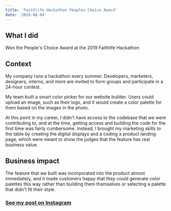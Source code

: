 ```yaml
---
title: 'Faithlife Hackathon Peoples Choice Award'
date: '2019-08-04'
---
```


## What I did
Won the People's Choice Award at the 2019 Faithlife Hackathon

## Context
My company runs a hackathon every summer. Developers, marketers, designers, interns, and more are invited to form groups and participate in a 24-hour contest.

My team built a smart color picker for our website builder. Users could upload an image, such as their logo, and it would create a color palette for them based on the images in the photo.

At this point in my career, I didn't have access to the codebase that we were contributing to, and at the time, getting access and building the code for the first time was fairly cumbersome. Instead, I brought my marketing skills to the table by creating the digital displays and a coding a product landing page, which were meant to show the judges that the feature has real business value.

## Business impact
The feature that we built was incorporated into the product almost immediately, and it made customers happy that they could generate color palettes this way rather than building them themselves or selecting a palette that didn't fit their style.

### [See my post on Instagram](https://www.instagram.com/p/B0hTgEuALdy/)